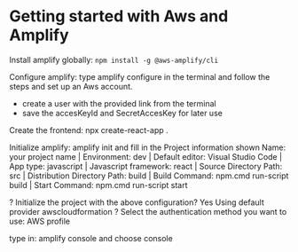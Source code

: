  # Getting started with Aws and Amplify

 Install amplify globally: `npm install -g @aws-amplify/cli`

 Configure amplify: 
 type amplify configure in the terminal and follow the steps and set up an Aws account.
* create a user with the provided link from the terminal
* save the accesKeyId and SecretAccesKey for later use

 Create the frontend: npx create-react-app .

 Initialize amplify: amplify init and fill in the Project information shown
  Name: your project name
| Environment: dev
| Default editor: Visual Studio Code
| App type: javascript
| Javascript framework: react
| Source Directory Path: src
| Distribution Directory Path: build
| Build Command: npm.cmd run-script build
| Start Command: npm.cmd run-script start

? Initialize the project with the above configuration? Yes
Using default provider  awscloudformation
? Select the authentication method you want to use: AWS profile

type in: amplify console and choose console



